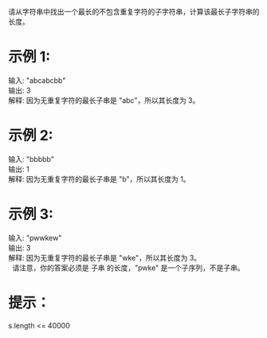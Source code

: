 请从字符串中找出一个最长的不包含重复字符的子字符串，计算该最长子字符串的长度。
# 示例 1:

输入: "abcabcbb"  
输出: 3   
解释: 因为无重复字符的最长子串是 "abc"，所以其长度为 3。
# 示例 2:

输入: "bbbbb"  
输出: 1  
解释: 因为无重复字符的最长子串是 "b"，所以其长度为 1。
# 示例 3:

输入: "pwwkew"  
输出: 3  
解释: 因为无重复字符的最长子串是 "wke"，所以其长度为 3。  
     请注意，你的答案必须是 子串 的长度，"pwke" 是一个子序列，不是子串。
# 提示：

s.length <= 40000
